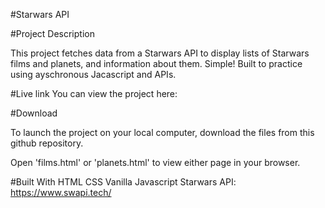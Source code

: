 #Starwars API

#Project Description

This project fetches data from a Starwars API to display lists of Starwars films and planets, and information about them. Simple! Built to practice using ayschronous Jacascript and APIs.

#Live link
You can view the project here:

#Download

To launch the project on your local computer, download the files from this github repository.

Open 'films.html' or 'planets.html' to view either page in your browser. 

#Built With
HTML
CSS
Vanilla Javascript
Starwars API: https://www.swapi.tech/